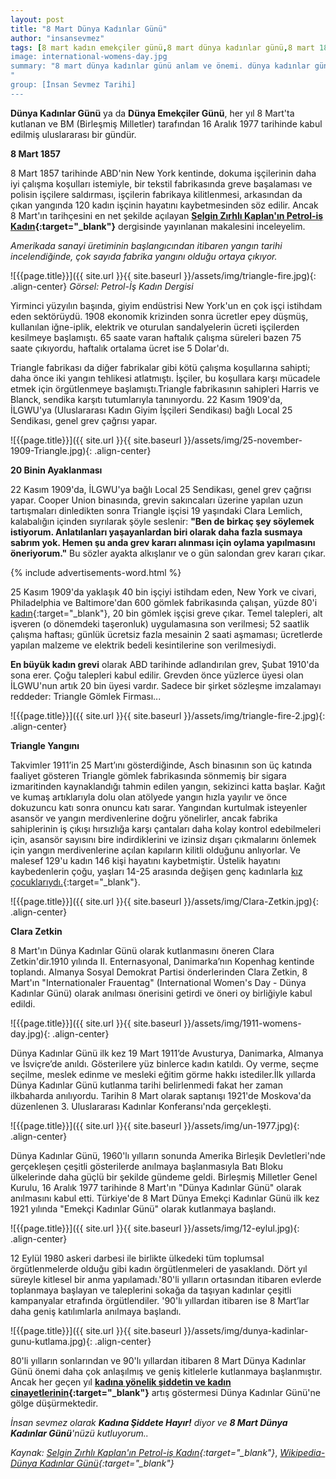 ```yaml
---
layout: post
title: "8 Mart Dünya Kadınlar Günü"
author: "insansevmez"
tags: [8 mart kadın emekçiler günü,8 mart dünya kadınlar günü,8 mart 1857, dünya kadınlar günü, Triangle Gömlek Fabrikası, gömlek fabrikası yangını, dokuma fabrikası, kadınların grevi, taşeronluk,sendikalar,Asch binası,Kadın Sendikalar Birliği,Local 25 Sendikası,International Women's Day,Internationaler Frauentag,Clara Zetkin]
image: international-womens-day.jpg
summary: "8 mart dünya kadınlar günü anlam ve önemi. dünya kadınlar günü hangi gün. dünya kadınlar günü ne zamandır. dünya kadınlar günü etkinlikleri. 8 mart dünya kadınlar günü tarihçesi. 8 mart dünya kadınlar günü ile ilgili ilginç bilgiler
"
group: [İnsan Sevmez Tarihi]
---
```


**Dünya Kadınlar Günü** ya da **Dünya Emekçiler Günü**, her yıl 8 Mart'ta kutlanan ve BM (Birleşmiş Milletler) tarafından 16 Aralık 1977 tarihinde kabul edilmiş uluslararası bir gündür. 

**8 Mart 1857**

8 Mart 1857 tarihinde ABD'nin New York kentinde, dokuma işçilerinin daha iyi çalışma koşulları istemiyle, bir tekstil fabrikasında greve başalaması ve polisin işçilere saldırması, işçilerin fabrikaya kilitlenmesi, arkasından da çıkan yangında 120 kadın işçinin hayatını kaybetmesinden söz edilir. Ancak 8 Mart'ın tarihçesini en net şekilde açılayan **[Selgin Zırhlı Kaplan'ın Petrol-iş Kadın](https://petrol-is.org.tr/kadindergisi/triangle.htm){:target="_blank"}** dergisinde yayınlanan makalesini inceleyelim. 

*Amerikada sanayi üretiminin başlangıcından itibaren yangın tarihi incelendiğinde, çok sayıda fabrika yangını olduğu ortaya çıkıyor.*

![{{page.title}}]({{ site.url }}{{ site.baseurl }}/assets/img/triangle-fire.jpg){: .align-center}
*Görsel: Petrol-İş Kadın Dergisi*

Yirminci yüzyılın başında, giyim endüstrisi New York'un en çok işçi istihdam eden sektörüydü. 1908 ekonomik krizinden sonra ücretler epey düşmüş, kullanılan iğne-iplik, elektrik ve oturulan sandalyelerin ücreti işçilerden kesilmeye başlamıştı. 65 saate varan haftalık çalışma süreleri bazen 75 saate çıkıyordu, haftalık ortalama ücret ise 5 Dolar'dı.

Triangle fabrikası da diğer fabrikalar gibi kötü çalışma koşullarına sahipti; daha önce iki yangın tehlikesi atlatmıştı. İşçiler, bu koşullara karşı mücadele etmek için örgütlenmeye başlamıştı.Triangle fabrikasının sahipleri Harris ve Blanck, sendika karşıtı tutumlarıyla tanınıyordu. 22 Kasım 1909'da, İLGWU'ya (Uluslararası Kadın Giyim İşçileri Sendikası) bağlı Local 25 Sendikası, genel grev çağrısı yapar.

![{{page.title}}]({{ site.url }}{{ site.baseurl }}/assets/img/25-november-1909-Triangle.jpg){: .align-center}

**20 Binin Ayaklanması**

22 Kasım 1909'da, İLGWU'ya bağlı Local 25 Sendikası, genel grev çağrısı yapar. Cooper Union binasında, grevin sakıncaları üzerine yapılan uzun tartışmaları dinledikten sonra Triangle işçisi 19 yaşındaki Clara Lemlich, kalabalığın içinden sıyrılarak şöyle seslenir: **"Ben de birkaç şey söylemek istiyorum. Anlatılanları yaşayanlardan biri olarak daha fazla susmaya sabrım yok. Hemen şu anda grev kararı alınması için oylama yapılmasını öneriyorum."** Bu sözler ayakta alkışlanır ve o gün salondan grev kararı çıkar.

{% include advertisements-word.html %}

25 Kasım 1909'da yaklaşık 40 bin işçiyi istihdam eden, New York ve civari, Philadelphia ve Baltimore'dan 600 gömlek fabrikasında çalışan, yüzde 80'i [kadın](https://insansevmez.com/kadina-siddet-uygulayan-canli-turu.html){:target="_blank"}, 20 bin gömlek işçisi greve çıkar. Temel talepleri, alt işveren (o dönemdeki taşeronluk) uygulamasına son verilmesi; 52 saatlik çalışma haftası; günlük ücretsiz fazla mesainin 2 saati aşmaması; ücretlerde yapılan malzeme ve elektrik bedeli kesintilerine son verilmesiydi.

**En büyük kadın grevi** olarak ABD tarihinde adlandırılan grev, Şubat 1910'da sona erer. Çoğu talepleri kabul edilir. Grevden önce yüzlerce üyesi olan İLGWU'nun artık 20 bin üyesi vardır. Sadece bir şirket sözleşme imzalamayı reddeder: Triangle Gömlek Firması...

![{{page.title}}]({{ site.url }}{{ site.baseurl }}/assets/img/triangle-fire-2.jpg){: .align-center}

**Triangle Yangını**

Takvimler 1911’in 25 Mart’ını gösterdiğinde, Asch binasının son üç katında faaliyet gösteren Triangle gömlek fabrikasında sönmemiş bir sigara izmaritinden kaynaklandığı tahmin edilen yangın, sekizinci katta başlar. Kağıt ve kumaş artıklarıyla dolu olan atölyede yangın hızla yayılır ve önce dokuzuncu katı sonra onuncu katı sarar. Yangından kurtulmak isteyenler asansör ve yangın merdivenlerine doğru yönelirler, ancak fabrika sahiplerinin iş çıkışı hırsızlığa karşı çantaları daha kolay kontrol edebilmeleri için, asansör sayısını bire indirdiklerini ve izinsiz dışarı çıkmalarını önlemek için yangın merdivenlerine açılan kapıların kilitli olduğunu anlıyorlar. 
Ve malesef 129'u kadın 146 kişi hayatını kaybetmiştir. Üstelik hayatını kaybedenlerin çoğu, yaşları 14-25 arasında değişen genç kadınlarla [kız çocuklarıydı.](https://insansevmez.com/cocuklarin-cinsel-istismara-ugradigini-nasil-anlariz.html){:target="_blank"}.

![{{page.title}}]({{ site.url }}{{ site.baseurl }}/assets/img/Clara-Zetkin.jpg){: .align-center}

**Clara Zetkin**

8 Mart'ın Dünya Kadınlar Günü olarak kutlanmasını öneren Clara Zetkin'dir.1910 yılında II. Enternasyonal, Danimarka’nın Kopenhag kentinde toplandı. Almanya Sosyal Demokrat Partisi önderlerinden Clara Zetkin, 8 Mart'ın "Internationaler Frauentag" (International Women's Day - Dünya Kadınlar Günü) olarak anılması önerisini getirdi ve öneri oy birliğiyle kabul edildi.

![{{page.title}}]({{ site.url }}{{ site.baseurl }}/assets/img/1911-womens-day.jpg){: .align-center}

Dünya Kadınlar Günü ilk kez 19 Mart 1911’de Avusturya, Danimarka, Almanya ve İsviçre’de anıldı.
Gösterilere yüz binlerce kadın katıldı. Oy verme, seçme seçilme, meslek edinme ve mesleki eğitim görme hakkı istediler.İlk yıllarda Dünya Kadınlar Günü kutlanma tarihi belirlenmedi fakat her zaman ilkbaharda anılıyordu. Tarihin 8 Mart olarak saptanışı 1921'de Moskova'da düzenlenen 3. Uluslararası Kadınlar Konferansı'nda gerçekleşti. 

![{{page.title}}]({{ site.url }}{{ site.baseurl }}/assets/img/un-1977.jpg){: .align-center}

Dünya Kadınlar Günü, 1960'lı yılların sonunda Amerika Birleşik Devletleri'nde gerçekleşen çeşitli gösterilerde anılmaya başlanmasıyla Batı Bloku ülkelerinde daha güçlü bir şekilde gündeme geldi. Birleşmiş Milletler Genel Kurulu, 16 Aralık 1977 tarihinde 8 Mart'ın "Dünya Kadınlar Günü" olarak anılmasını kabul etti.
Türkiye'de 8 Mart Dünya Emekçi Kadınlar Günü ilk kez 1921 yılında "Emekçi Kadınlar Günü" olarak kutlanmaya başlandı.

![{{page.title}}]({{ site.url }}{{ site.baseurl }}/assets/img/12-eylul.jpg){: .align-center}

 12 Eylül 1980 askeri darbesi ile birlikte ülkedeki tüm toplumsal örgütlenmelerde olduğu gibi kadın örgütlenmeleri de yasaklandı. Dört yıl süreyle kitlesel bir anma yapılamadı.'80'li yılların ortasından itibaren evlerde toplanmaya başlayan ve taleplerini sokağa da taşıyan kadınlar çeşitli kampanyalar etrafında örgütlendiler. '90'lı yıllardan itibaren ise 8 Mart’lar daha geniş katılımlarla anılmaya başlandı.

 ![{{page.title}}]({{ site.url }}{{ site.baseurl }}/assets/img/dunya-kadinlar-gunu-kutlama.jpg){: .align-center}

 80'li yılların sonlarından ve 90'lı yıllardan itibaren 8 Mart Dünya Kadınlar Günü önemi daha çok anlaşılmış ve geniş kitlelerle kutlanmaya başlanmıştır. Ancak her geçen yıl **[kadına yönelik şiddetin ve kadın cinayetlerinin](https://insansevmez.com/kadina-siddet-uygulayan-canli-turu.html){:target="_blank"}** artış göstermesi Dünya Kadınlar Günü'ne gölge düşürmektedir. 
 
 *İnsan sevmez olarak **Kadına Şiddete Hayır!** diyor ve **8 Mart Dünya Kadınlar Günü**'nüzü kutluyorum..*

*Kaynak: [Selgin Zırhlı Kaplan'ın Petrol-iş Kadın](https://petrol-is.org.tr/kadindergisi/triangle.htm){:target="_blank"}*, *[Wikipedia-Dünya Kadınlar Günü](https://gir.im/https://tr.wikipedia.org/wiki/D%C3%BCnya_Kad%C4%B1nlar_G%C3%BCn%C3%BC){:target="_blank"}*


